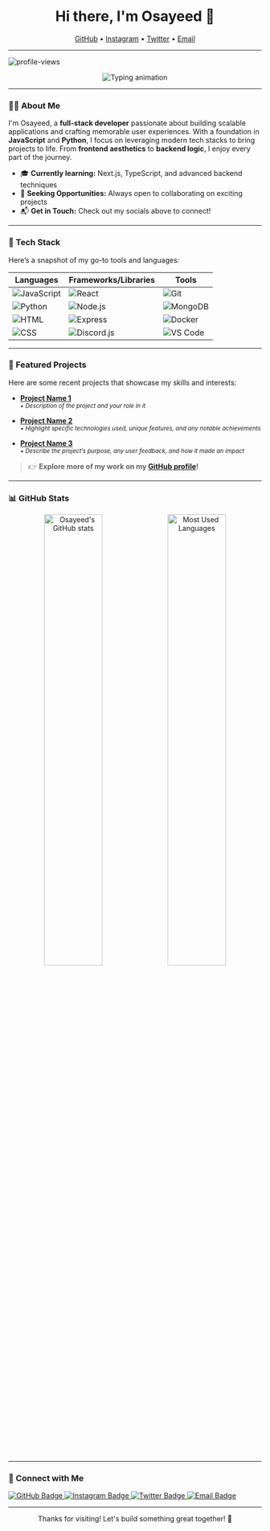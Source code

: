 <h1 align="center">Hi there, I'm Osayeed 👋</h1>
<p align="center">
    <a href="https://github.com/your-username">GitHub</a> •
    <a href="https://instagram.com/your-instagram">Instagram</a> •
    <a href="https://twitter.com/your-twitter">Twitter</a> •
    <a href="mailto:your-email@example.com">Email</a>
</p>

---

<img src="https://komarev.com/ghpvc/?username=your-username&color=blueviolet" alt="profile-views">

<p align="center">
  <img src="https://readme-typing-svg.demolab.com?font=Fira+Code&weight=500&size=20&duration=4000&pause=500&color=6D93F2&center=true&vCenter=true&width=500&lines=Developer+%7C+Full-stack+Enthusiast+%7C+Lifelong+Learner;Building+for+the+future...;Always+learning+something+new+💡" alt="Typing animation" />
</p>

---

### 👨‍💻 About Me

I'm Osayeed, a **full-stack developer** passionate about building scalable applications and crafting memorable user experiences. With a foundation in **JavaScript** and **Python**, I focus on leveraging modern tech stacks to bring projects to life. From **frontend aesthetics** to **backend logic**, I enjoy every part of the journey.

- 🎓 **Currently learning:** Next.js, TypeScript, and advanced backend techniques
- 💼 **Seeking Opportunities:** Always open to collaborating on exciting projects
- 📬 **Get in Touch:** Check out my socials above to connect!

---

### 🚀 Tech Stack

Here’s a snapshot of my go-to tools and languages:

| Languages   | Frameworks/Libraries     | Tools            |
|-------------|---------------------------|------------------|
| ![JavaScript](https://img.shields.io/badge/-JavaScript-F7DF1E?style=flat-square&logo=javascript&logoColor=333) | ![React](https://img.shields.io/badge/-React-61DAFB?style=flat-square&logo=react&logoColor=333) | ![Git](https://img.shields.io/badge/-Git-F05032?style=flat-square&logo=git&logoColor=white) |
| ![Python](https://img.shields.io/badge/-Python-3776AB?style=flat-square&logo=python&logoColor=white) | ![Node.js](https://img.shields.io/badge/-Node.js-339933?style=flat-square&logo=node.js&logoColor=white) | ![MongoDB](https://img.shields.io/badge/-MongoDB-47A248?style=flat-square&logo=mongodb&logoColor=white) |
| ![HTML](https://img.shields.io/badge/-HTML5-E34F26?style=flat-square&logo=html5&logoColor=white) | ![Express](https://img.shields.io/badge/-Express-000000?style=flat-square&logo=express&logoColor=white) | ![Docker](https://img.shields.io/badge/-Docker-2496ED?style=flat-square&logo=docker&logoColor=white) |
| ![CSS](https://img.shields.io/badge/-CSS3-1572B6?style=flat-square&logo=css3&logoColor=white) | ![Discord.js](https://img.shields.io/badge/-Discord.js-5865F2?style=flat-square&logo=discord&logoColor=white) | ![VS Code](https://img.shields.io/badge/-VS_Code-007ACC?style=flat-square&logo=visual-studio-code&logoColor=white) |

---

### 📌 Featured Projects

Here are some recent projects that showcase my skills and interests:

- **[Project Name 1](https://github.com/your-username/project-name-1)**  
  <sub><i>• Description of the project and your role in it</i></sub>
  
- **[Project Name 2](https://github.com/your-username/project-name-2)**  
  <sub><i>• Highlight specific technologies used, unique features, and any notable achievements</i></sub>
  
- **[Project Name 3](https://github.com/your-username/project-name-3)**  
  <sub><i>• Describe the project’s purpose, any user feedback, and how it made an impact</i></sub>

> 👉 **Explore more of my work on my [GitHub profile](https://github.com/your-username)!**

---

### 📊 GitHub Stats

<p align="center">
  <img src="https://github-readme-stats.vercel.app/api?username=your-username&show_icons=true&theme=radical" alt="Osayeed's GitHub stats" width="48%" />
  <img src="https://github-readme-stats.vercel.app/api/top-langs/?username=your-username&layout=compact&theme=radical" alt="Most Used Languages" width="48%" />
</p>

---

### 📢 Connect with Me

<a href="https://github.com/your-username">
  <img src="https://img.shields.io/badge/GitHub-181717?style=flat-square&logo=github&logoColor=white" alt="GitHub Badge" />
</a>
<a href="https://instagram.com/your-instagram">
  <img src="https://img.shields.io/badge/Instagram-E1306C?style=flat-square&logo=instagram&logoColor=white" alt="Instagram Badge" />
</a>
<a href="https://twitter.com/your-twitter">
  <img src="https://img.shields.io/badge/Twitter-1DA1F2?style=flat-square&logo=twitter&logoColor=white" alt="Twitter Badge" />
</a>
<a href="mailto:your-email@example.com">
  <img src="https://img.shields.io/badge/Email-D14836?style=flat-square&logo=gmail&logoColor=white" alt="Email Badge" />
</a>

---

<p align="center">Thanks for visiting! Let's build something great together! 🚀</p>
